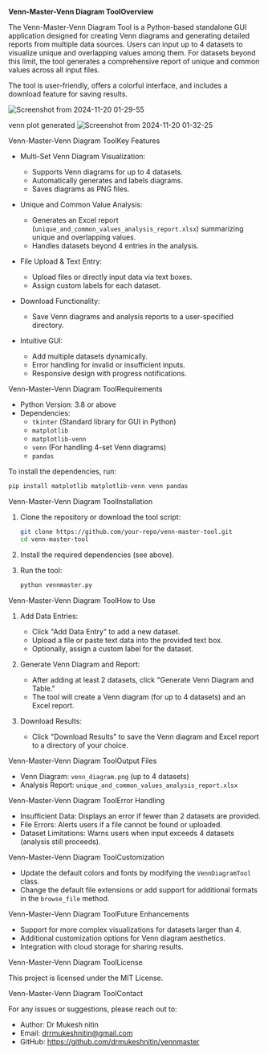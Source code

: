 **Venn-Master-Venn Diagram ToolOverview**

The Venn-Master-Venn Diagram Tool is a Python-based standalone GUI application designed for creating Venn diagrams and generating detailed reports from multiple data sources. Users can input up to 4 datasets to visualize unique and overlapping values among them. For datasets beyond this limit, the tool generates a comprehensive report of unique and common values across all input files. 

The tool is user-friendly, offers a colorful interface, and includes a download feature for saving results.

![Screenshot from 2024-11-20 01-29-55](https://github.com/user-attachments/assets/83530342-3d70-4458-9694-62827362b247)


venn plot generated 
![Screenshot from 2024-11-20 01-32-25](https://github.com/user-attachments/assets/d2ba5d71-4eba-4442-9e65-cc9df8af2d59)




Venn-Master-Venn Diagram ToolKey Features

- Multi-Set Venn Diagram Visualization:
  - Supports Venn diagrams for up to 4 datasets.
  - Automatically generates and labels diagrams.
  - Saves diagrams as PNG files.

- Unique and Common Value Analysis:
  - Generates an Excel report (`unique_and_common_values_analysis_report.xlsx`) summarizing unique and overlapping values.
  - Handles datasets beyond 4 entries in the analysis.

- File Upload & Text Entry:
  - Upload files or directly input data via text boxes.
  - Assign custom labels for each dataset.

- Download Functionality:
  - Save Venn diagrams and analysis reports to a user-specified directory.

- Intuitive GUI:
  - Add multiple datasets dynamically.
  - Error handling for invalid or insufficient inputs.
  - Responsive design with progress notifications.



Venn-Master-Venn Diagram ToolRequirements

- Python Version: 3.8 or above
- Dependencies:
  - `tkinter` (Standard library for GUI in Python)
  - `matplotlib`
  - `matplotlib-venn`
  - `venn` (For handling 4-set Venn diagrams)
  - `pandas`

To install the dependencies, run:

```bash
pip install matplotlib matplotlib-venn venn pandas
```

Venn-Master-Venn Diagram ToolInstallation

1. Clone the repository or download the tool script:
   ```bash
   git clone https://github.com/your-repo/venn-master-tool.git
   cd venn-master-tool
   ```

2. Install the required dependencies (see above).

3. Run the tool:
   ```bash
   python vennmaster.py
   ```



Venn-Master-Venn Diagram ToolHow to Use

1. Add Data Entries:
   - Click "Add Data Entry" to add a new dataset.
   - Upload a file or paste text data into the provided text box.
   - Optionally, assign a custom label for the dataset.

2. Generate Venn Diagram and Report:
   - After adding at least 2 datasets, click "Generate Venn Diagram and Table."
   - The tool will create a Venn diagram (for up to 4 datasets) and an Excel report.

3. Download Results:
   - Click "Download Results" to save the Venn diagram and Excel report to a directory of your choice.



Venn-Master-Venn Diagram ToolOutput Files

- Venn Diagram: `venn_diagram.png` (up to 4 datasets)
- Analysis Report: `unique_and_common_values_analysis_report.xlsx`



Venn-Master-Venn Diagram ToolError Handling

- Insufficient Data: Displays an error if fewer than 2 datasets are provided.
- File Errors: Alerts users if a file cannot be found or uploaded.
- Dataset Limitations: Warns users when input exceeds 4 datasets (analysis still proceeds).



Venn-Master-Venn Diagram ToolCustomization

- Update the default colors and fonts by modifying the `VennDiagramTool` class.
- Change the default file extensions or add support for additional formats in the `browse_file` method.



Venn-Master-Venn Diagram ToolFuture Enhancements

- Support for more complex visualizations for datasets larger than 4.
- Additional customization options for Venn diagram aesthetics.
- Integration with cloud storage for sharing results.



Venn-Master-Venn Diagram ToolLicense

This project is licensed under the MIT License.



Venn-Master-Venn Diagram ToolContact

For any issues or suggestions, please reach out to:

- Author: Dr Mukesh nitin
- Email: drrmukeshnitin@gmail.com
- GitHub: https://github.com/drmukeshnitin/vennmaster
